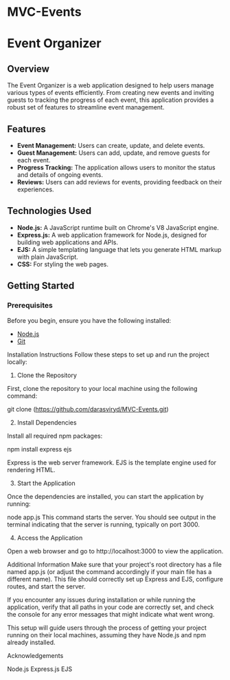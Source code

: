 # MVC-Events
# Event Organizer

## Overview
The Event Organizer is a web application designed to help users manage various types of events efficiently. From creating new events and inviting guests to tracking the progress of each event, this application provides a robust set of features to streamline event management.

## Features
- **Event Management:** Users can create, update, and delete events.
- **Guest Management:** Users can add, update, and remove guests for each event.
- **Progress Tracking:** The application allows users to monitor the status and details of ongoing events.
- **Reviews:** Users can add reviews for events, providing feedback on their experiences.

## Technologies Used
- **Node.js:** A JavaScript runtime built on Chrome's V8 JavaScript engine.
- **Express.js:** A web application framework for Node.js, designed for building web applications and APIs.
- **EJS:** A simple templating language that lets you generate HTML markup with plain JavaScript.
- **CSS:** For styling the web pages.

## Getting Started

### Prerequisites
Before you begin, ensure you have the following installed:
- [Node.js](https://nodejs.org/en/)
- [Git](https://git-scm.com/)

Installation Instructions
Follow these steps to set up and run the project locally:

1. Clone the Repository

First, clone the repository to your local machine using the following command:


git clone 
(https://github.com/darasviryd/MVC-Events.git)

2. Install Dependencies

Install all required npm packages:


npm install express ejs

Express is the web server framework.
EJS is the template engine used for rendering HTML.

3. Start the Application

Once the dependencies are installed, you can start the application by running:


node app.js
This command starts the server. You should see output in the terminal indicating that the server is running, typically on port 3000.

4. Access the Application

Open a web browser and go to http://localhost:3000 to view the application.

Additional Information
Make sure that your project's root directory has a file named app.js (or adjust the command accordingly if your main file has a different name). This file should correctly set up Express and EJS, configure routes, and start the server.

If you encounter any issues during installation or while running the application, verify that all paths in your code are correctly set, and check the console for any error messages that might indicate what went wrong.

This setup will guide users through the process of getting your project running on their local machines, assuming they have Node.js and npm already installed.

Acknowledgements

Node.js
Express.js
EJS


